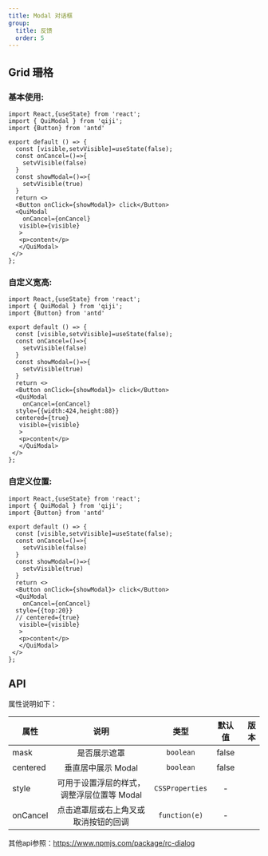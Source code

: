```yaml
---
title: Modal 对话框
group:
  title: 反馈
  order: 5
---
```


## Grid 珊格

### 基本使用:

```tsx
import React,{useState} from 'react';
import { QuiModal } from 'qiji';
import {Button} from 'antd'

export default () => {
  const [visible,setvVisible]=useState(false);
  const onCancel=()=>{
    setvVisible(false)
  }
  const showModal=()=>{
    setvVisible(true)
  }
  return <>
  <Button onClick={showModal}> click</Button>
  <QuiModal
    onCancel={onCancel}
   visible={visible}
   >
   <p>content</p>
   </QuiModal>
 </>
};
```
### 自定义宽高:

```tsx
import React,{useState} from 'react';
import { QuiModal } from 'qiji';
import {Button} from 'antd'

export default () => {
  const [visible,setvVisible]=useState(false);
  const onCancel=()=>{
    setvVisible(false)
  }
  const showModal=()=>{
    setvVisible(true)
  }
  return <>
  <Button onClick={showModal}> click</Button>
  <QuiModal
    onCancel={onCancel}
  style={{width:424,height:88}}
  centered={true}
   visible={visible}
   >
   <p>content</p>
   </QuiModal>
 </>
};
```

### 自定义位置:

```tsx
import React,{useState} from 'react';
import { QuiModal } from 'qiji';
import {Button} from 'antd'

export default () => {
  const [visible,setvVisible]=useState(false);
  const onCancel=()=>{
    setvVisible(false)
  }
  const showModal=()=>{
    setvVisible(true)
  }
  return <>
  <Button onClick={showModal}> click</Button>
  <QuiModal
    onCancel={onCancel}
  style={{top:20}}
  // centered={true}
   visible={visible}
   >
   <p>content</p>
   </QuiModal>
 </>
};
```
## API
属性说明如下：

| 属性      | 说明   | 类型   |  默认值  | 版本 |
| --------- | :---------: | :-----------------------------------: | :------: | ---: |
| mask      |     是否展示遮罩     | `boolean` | false  |      |
| centered      |     垂直居中展示 Modal     | `boolean` | false  |      |
| style      |     可用于设置浮层的样式，调整浮层位置等 Modal     | `CSSProperties` | -  |      |
| onCancel      |     点击遮罩层或右上角叉或取消按钮的回调     | `function(e)` | -  |      |

其他api参照：https://www.npmjs.com/package/rc-dialog


